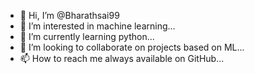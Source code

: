 - 👋 Hi, I’m @Bharathsai99
- 👀 I’m interested in machine learning...
- 🌱 I’m currently learning python...
- 💞️ I’m looking to collaborate on projects based on ML...
- 📫 How to reach me always available on GitHub...

<!---
Bharathsai99/Bharathsai99 is a ✨ special ✨ repository because its `README.md` (this file) appears on your GitHub profile.
You can click the Preview link to take a look at your changes.
---
